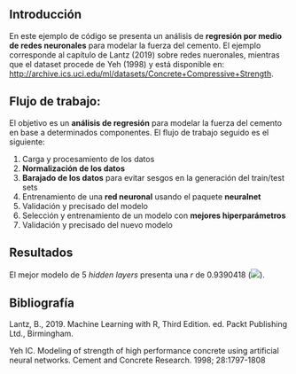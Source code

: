 ## Introducción  

En este ejemplo de código se presenta un análisis de **regresión por medio de redes neuronales** para modelar la fuerza del cemento. El ejemplo corresponde al capítulo de Lantz (2019) sobre redes nueronales, mientras que el dataset procede de Yeh (1998) y está disponible en: http://archive.ics.uci.edu/ml/datasets/Concrete+Compressive+Strength.  

## Flujo de trabajo:   

El objetivo es un **análisis de regresión** para modelar la fuerza del cemento en base a determinados componentes. El flujo de trabajo seguido es el siguiente:  

  1) Carga y procesamiento de los datos  
  2) **Normalización de los datos**  
  3) **Barajado de los datos** para evitar sesgos en la generación del train/test sets  
  4) Entrenamiento de una **red neuronal** usando el paquete **neuralnet**   
  5) Validación y precisado del modelo   
  6) Selección y entrenamiento de un modelo con **mejores hiperparámetros**  
  7) Validación y precisado del nuevo modelo

## Resultados  

El mejor modelo de 5 *hidden layers* presenta una *r* de 0.9390418 (<img src="https://render.githubusercontent.com/render/math?math=r^2 = 8818">).   

## Bibliografía  

Lantz, B., 2019. Machine Learning with R, Third Edition. ed. Packt Publishing Ltd., Birmingham.   

Yeh IC. Modeling of strength of high performance concrete using artificial neural networks. Cement and Concrete Research. 1998; 28:1797-1808  

